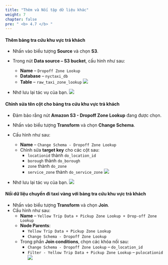 ```yaml
---
title: "Thêm và Nối tập dữ liệu khác"
weight: 7
chapter: false
pre: " <b> 4.7 </b> "
---
```


#### Thêm bảng tra cứu khu vực trả khách
- Nhấn vào biểu tượng **Source** và chọn **S3**.
- Trong nút **Data source – S3 bucket**, cấu hình như sau:
  - **Name** – `Dropoff Zone Lookup`
  - **Database** – `nyctaxi_db`
  - **Table** – `raw_taxi_zone_lookup`
![](../../../images/4.transforming/23.png)

- Nhớ lưu lại tác vụ của bạn.
![](../../../images/4.transforming/24.png)

#### Chỉnh sửa tên cột cho bảng tra cứu khu vực trả khách
- Đảm bảo rằng nút **Amazon S3 - Dropoff Zone Lookup** đang được chọn.
- Nhấn vào biểu tượng **Transform** và chọn **Change Schema**.
- Cấu hình như sau:
  - **Name** – `Change Schema - Dropoff Zone Lookup`
  - Chỉnh sửa **target key** cho các cột sau:
    - `locationid` thành `do_location_id`
    - `borough` thành `do_borough`
    - `zone` thành `do_zone`
    - `service_zone` thành `do_service_zone`
![](../../../images/4.transforming/25.png)

- Nhớ lưu lại tác vụ của bạn.
![](../../../images/4.transforming/26.png)

#### Nối dữ liệu chuyến đi taxi vàng với bảng tra cứu khu vực trả khách
- Nhấn vào biểu tượng **Transform** và chọn **Join**.
- Cấu hình như sau:
  - **Name** – `Yellow Trip Data + Pickup Zone Lookup + Drop-off Zone Lookup`
  - **Node Parents**:
    - `Yellow Trip Data + Pickup Zone Lookup`
    - `Change Schema - Dropoff Zone Lookup`
  - Trong phần **Join conditions**, chọn các khóa nối sau:
    - `Change Schema - Dropoff Zone Lookup` – `do_location_id`
    - `Filter - Yellow Trip Data + Pickup Zone Lookup` – `pulocationid`
![](../../../images/4.transforming/27.png)
